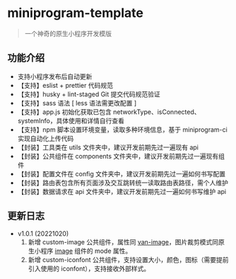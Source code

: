 # miniprogram-template

> 一个神奇的原生小程序开发模版

## 功能介绍

- 支持小程序发布后自动更新
- 【支持】eslist + prettier 代码规范
- 【支持】husky + lint-staged Git 提交代码规范验证
- 【支持】sass 语法 [ less 语法需更改配置 ]
- 【支持】app.js 初始化获取已包含 networkType、isConnected、systemInfo，具体使用和详情自行查看
- 【支持】npm 脚本设置环境变量，读取多种环境信息，基于 miniprogram-ci 实现自动化上传代码
- 【封装】工具类在 utils 文件夹中，建议开发前期先过一遍现有 api
- 【封装】公共组件在 components 文件夹中，建议开发前期先过一遍现有组件
- 【封装】配置文件在 config 文件夹中，建议开发前期先过一遍如何书写配置
- 【封装】路由表包含所有页面涉及交互跳转统一读取路由表路径，需个人维护
- 【封装】数据请求在 api 文件夹中，建议开发前期先过一遍如何书写维护 api

## 更新日志

- v1.0.1 (20221020)
  1. 新增 custom-image 公共组件，属性同 [van-image](https://vant-contrib.gitee.io/vant-weapp/#/image)，图片裁剪模式同原生小程序 [image](https://developers.weixin.qq.com/miniprogram/dev/component/image.html) 组件的 mode 属性。
  2. 新增 custom-iconfont 公共组件，支持设置大小，颜色，图标（需要提前引入使用的 iconfont），支持接收外部样式。
